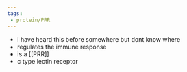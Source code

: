 ```yaml
---
tags:
 - protein/PRR
---
```

- i have heard this before somewhere but dont know where
- regulates the immune response 
- is a [[PRR]]
- c type lectin receptor 